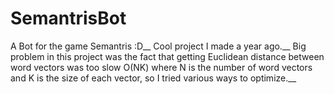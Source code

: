 # SemantrisBot
A Bot for the game Semantris :D__
Cool project I made a year ago.__
Big problem in this project was the fact that getting Euclidean distance between word vectors was too slow O(NK) where N is the number of word vectors and K is the size of each vector, so I tried various ways to optimize.__

